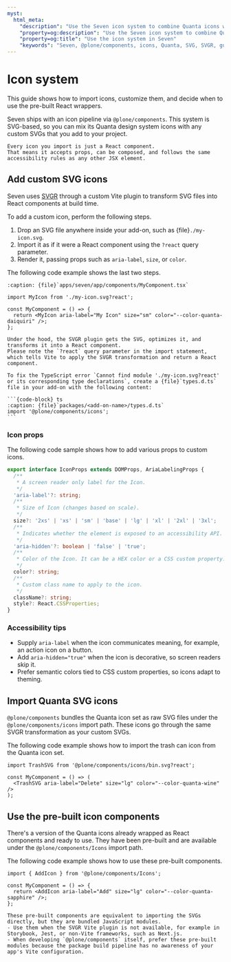 ```yaml
---
myst:
  html_meta:
    "description": "Use the Seven icon system to combine Quanta icons with your own SVGs."
    "property=og:description": "Use the Seven icon system to combine Quanta icons with your own SVGs."
    "property=og:title": "Use the icon system in Seven"
    "keywords": "Seven, @plone/components, icons, Quanta, SVG, SVGR, guide"
---
```


# Icon system

This guide shows how to import icons, customize them, and decide when to use the pre-built React wrappers.

Seven ships with an icon pipeline via `@plone/components`.
This system is SVG-based, so you can mix its Quanta design system icons with any custom SVGs that you add to your project.

```{tip}
Every icon you import is just a React component.
That means it accepts props, can be composed, and follows the same accessibility rules as any other JSX element.
```

## Add custom SVG icons

Seven uses [SVGR](https://react-svgr.com/) through a custom Vite plugin to transform SVG files into React components at build time.

To add a custom icon, perform the following steps.

1.  Drop an SVG file anywhere inside your add-on, such as {file}`./my-icon.svg`.
1.  Import it as if it were a React component using the `?react` query parameter.
1.  Render it, passing props such as `aria-label`, `size`, or `color`.

The following code example shows the last two steps.

```{code-block} tsx
:caption: {file}`apps/seven/app/components/MyComponent.tsx`

import MyIcon from './my-icon.svg?react';

const MyComponent = () => {
  return <MyIcon aria-label="My Icon" size="sm" color="--color-quanta-daiquiri" />;
};
```

```{note}
Under the hood, the SVGR plugin gets the SVG, optimizes it, and transforms it into a React component.
Please note the `?react` query parameter in the import statement, which tells Vite to apply the SVGR transformation and return a React component.
```

````{tip}
To fix the TypeScript error `Cannot find module './my-icon.svg?react' or its corresponding type declarations`, create a {file}`types.d.ts` file in your add-on with the following content:

```{code-block} ts
:caption: {file}`packages/<add-on-name>/types.d.ts`
import '@plone/components/icons';
```
````

### Icon props

The following code sample shows how to add various props to custom icons.

```ts
export interface IconProps extends DOMProps, AriaLabelingProps {
  /**
   * A screen reader only label for the Icon.
   */
  'aria-label'?: string;
  /**
   * Size of Icon (changes based on scale).
   */
  size?: '2xs' | 'xs' | 'sm' | 'base' | 'lg' | 'xl' | '2xl' | '3xl';
  /**
   * Indicates whether the element is exposed to an accessibility API.
   */
  'aria-hidden'?: boolean | 'false' | 'true';
  /**
   * Color of the Icon. It can be a HEX color or a CSS custom property.
   */
  color?: string;
  /**
   * Custom class name to apply to the icon.
   */
  className?: string;
  style?: React.CSSProperties;
}
```

### Accessibility tips

-   Supply `aria-label` when the icon communicates meaning, for example, an action icon on a button.
-   Add `aria-hidden="true"` when the icon is decorative, so screen readers skip it.
-   Prefer semantic colors tied to CSS custom properties, so icons adapt to theming.

## Import Quanta SVG icons

`@plone/components` bundles the Quanta icon set as raw SVG files under the `@plone/components/icons` import path.
These icons go through the same SVGR transformation as your custom SVGs.

The following code example shows how to import the trash can icon from the Quanta icon set.

```tsx
import TrashSVG from '@plone/components/icons/bin.svg?react';

const MyComponent = () => (
  <TrashSVG aria-label="Delete" size="lg" color="--color-quanta-wine" />
);
```

## Use the pre-built icon components

There's a version of the Quanta icons already wrapped as React components and ready to use.
They have been pre-built and are available under the `@plone/components/Icons` import path.

The following code example shows how to use these pre-built components.

```tsx
import { AddIcon } from '@plone/components/Icons';

const MyComponent = () => {
  return <AddIcon aria-label="Add" size="lg" color="--color-quanta-sapphire" />;
};
```

```{note}
These pre-built components are equivalent to importing the SVGs directly, but they are bundled JavaScript modules.
- Use them when the SVGR Vite plugin is not available, for example in Storybook, Jest, or non-Vite frameworks, such as Next.js.
- When developing `@plone/components` itself, prefer these pre-built modules because the package build pipeline has no awareness of your app's Vite configuration.
```
